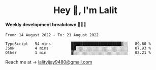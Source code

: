 <h1 align="center">Hey 👋, I'm Lalit</h1>

#### Weekly development breakdown 👨🏻‍💻
<!--START_SECTION:waka-->

```text
From: 14 August 2022 - To: 21 August 2022

TypeScript   54 mins         ██████████████████████▒░░   89.60 %
JSON         4 mins          ██░░░░░░░░░░░░░░░░░░░░░░░   07.93 %
Other        1 min           ▓░░░░░░░░░░░░░░░░░░░░░░░░   02.21 %
```

<!--END_SECTION:waka-->

Reach me at → lalitvijay9480@gmail.com
